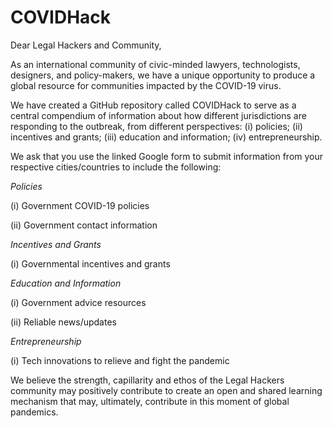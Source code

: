 # COVIDHack

Dear Legal Hackers and Community,

As an international community of civic-minded lawyers, technologists, designers, and policy-makers, we have a unique opportunity to produce a global resource for communities impacted by the COVID-19 virus.

We have created a GitHub repository called COVIDHack to serve as a central compendium of information about how different jurisdictions are responding to the outbreak, from different perspectives: (i) policies; (ii) incentives and grants; (iii) education and information; (iv) entrepreneurship.

We ask that you use the linked Google form to submit information from your respective cities/countries to include the following:

*Policies*

(i) Government COVID-19 policies

(ii) Government contact information

*Incentives and Grants*

(i) Governmental incentives and grants 

*Education and Information*

(i) Government advice resources

(ii) Reliable news/updates

*Entrepreneurship*

(i) Tech innovations to relieve and fight the pandemic 

We believe the strength, capillarity and ethos of the Legal Hackers community may positively contribute to create an open and shared learning mechanism that may, ultimately, contribute in this moment of global pandemics. 
